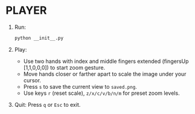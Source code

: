 # PLAYER

1. Run:
   ```bash
   python __init__.py
   ```

2. Play:
   - Use two hands with index and middle fingers extended (fingersUp [1,1,0,0,0]) to start zoom gesture.
   - Move hands closer or farther apart to scale the image under your cursor.
   - Press `s` to save the current view to `saved.png`.
   - Use keys `r` (reset scale), `z/x/c/v/b/n/m` for preset zoom levels.

3. Quit: Press `q` or `Esc` to exit. 